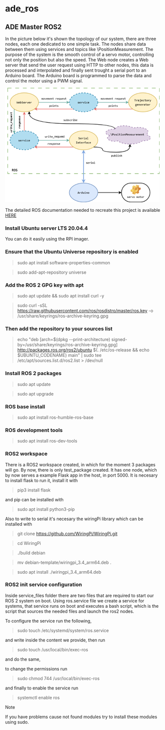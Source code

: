 # ade\_ros
## ADE Master ROS2

In the picture below it's shown the topology of our system, there are three nodes, each one dedicated to one simple task. The nodes share data between them using services and topics like \PositionMeasurement. The purpose of the system is the smooth control of a servo motor, controlling not only the position but also the speed. The Web node creates a Web server that send the user request using HTTP to other nodes, this data is processed and interpolated and finally sent trought a serial port to an Arduino board. The Arduino board is programmed to parse the data and control the motor using a PWM signal.

<img src="/ros_host/ROS.png" width="500">

The detailed ROS documentation needed to recreate this project is available [HERE](https://docs.ros.org/en/humble/index.html)

### Install Ubuntu server LTS 20.04.4

You can do it easily using the RPI imager.

### Ensure that the Ubuntu Universe repository is enabled

>sudo apt install software-properties-common

>sudo add-apt-repository universe

### Add the ROS 2 GPG key with apt
>sudo apt update && sudo apt install curl -y

>sudo curl -sSL https://raw.githubusercontent.com/ros/rosdistro/master/ros.key -o /usr/share/keyrings/ros-archive-keyring.gpg

### Then add the repository to your sources list

>echo "deb [arch=$(dpkg --print-architecture) signed-by=/usr/share/keyrings/ros-archive-keyring.gpg] http://packages.ros.org/ros2/ubuntu $(. /etc/os-release && echo $UBUNTU_CODENAME) main" | sudo tee /etc/apt/sources.list.d/ros2.list > /dev/null

### Install ROS 2 packages

>sudo apt update

>sudo apt upgrade

### ROS base install
>sudo apt install ros-humble-ros-base

### ROS development tools
>sudo apt install ros-dev-tools

### ROS2 workspace

There is a ROS2 workspace created, in which for the moment 3 packages will go. By now, there is only test\_package created. It has one node, which by now serves a example Flask app in the host, in port 5000. It is necesary to install flask to run it, install it with

>pip3 install flask

and pip can be installed with

>sudo apt install python3-pip

Also to write to serial it's necesary the wiringPi library which can be installed with

>git clone https://github.com/WiringPi/WiringPi.git

>cd WiringPi

>./build debian

>mv debian-template/wiringpi_3.4_arm64.deb .

>sudo apt install ./wiringpi_3.4_arm64.deb

### ROS2 init service configuration

Inside service_files folder there are two files that are required to start our ROS 2 system on boot. Using ros.service file we create a service for systems, that service runs on boot and executes a bash script, which is the script that sources the needed files and launch the ros2 nodes.

To configure the service run the following,

>sudo touch /etc/systemd/system/ros.service 

and write inside the content we provide, then run

>sudo touch /usr/local/bin/exec-ros

and do the same,

to change the permissions run

>sudo chmod 744 /usr/local/bin/exec-ros

and finally to enable the service run

>systemctl enable ros

>[!Note]
> If you have problems cause not found modules try to install these modules using sudo.
